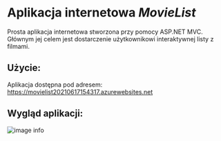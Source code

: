 # Aplikacja internetowa ***MovieList***

Prosta aplikacja internetowa stworzona przy pomocy ASP.NET MVC.  
Głównym jej celem jest dostarczenie użytkownikowi interaktywnej listy z filmami.

## Użycie:
Aplikacja dostępna pod adresem: https://movielist20210617154317.azurewebsites.net

## Wygląd aplikacji:
![image info](https://i.imgur.com/sLRy5aw.png)
